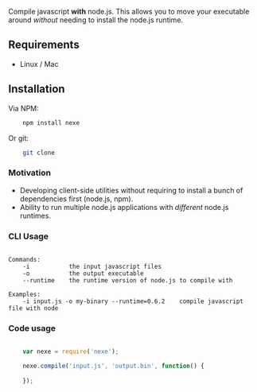 Compile javascript **with** node.js. This allows you to move your executable around *without* needing to install the node.js runtime.

## Requirements

- Linux / Mac

## Installation

Via NPM:

```bash
	npm install nexe
```

Or git:

```bash
	git clone 
```


### Motivation

- Developing client-side utilities without requiring to install a bunch of dependencies first (node.js, npm).
- Ability to run multiple node.js applications with *different* node.js runtimes. 


### CLI Usage

````text
	
Commands:
	-i 			 the input javascript files
	-o      	 the output executable
	--runtime    the runtime version of node.js to compile with

Examples:
	-i input.js -o my-binary --runtime=0.6.2    compile javascript file with node  

```` 


### Code usage

````javascript

	var nexe = require('nexe');

	nexe.compile('input.js', 'output.bin', function() {
		
	});
	
````





